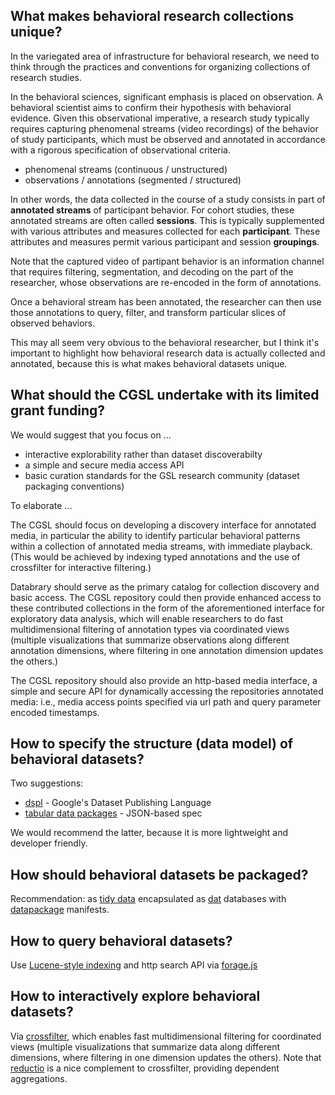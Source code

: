 ## What makes behavioral research collections unique?

In the variegated area of infrastructure for behavioral research, we need to think through the practices and conventions for organizing collections of research studies.

In the behavioral sciences, significant emphasis is placed on observation.  A behavioral scientist aims to confirm their hypothesis with behavioral evidence.  Given this observational imperative, a research study typically requires capturing phenomenal streams (video recordings) of the behavior of study participants, which must be observed and annotated in accordance with a rigorous specification of observational criteria.

* phenomenal streams (continuous / unstructured)
* observations / annotations (segmented / structured)

In other words, the data collected in the course of a study consists in part of **annotated streams** of participant behavior.  For cohort studies, these annotated streams are often called **sessions**.  This is typically supplemented with various attributes and measures collected for each **participant**.  These attributes and measures permit various participant and session **groupings**.

Note that the captured video of partipant behavior is an information channel that
requires filtering, segmentation, and decoding on the part of the researcher, whose observations are re-encoded in the form of annotations.

Once a behavioral stream has been annotated, the researcher can then use those
annotations to query, filter, and transform particular slices of observed
behaviors.

This may all seem very obvious to the behavioral researcher, but I think it's
important to highlight how behavioral research data is actually collected and
annotated, because this is what makes behavioral datasets unique.


## What should the CGSL undertake with its limited grant funding?

We would suggest that you focus on ...

* interactive explorability rather than dataset discoverabilty
* a simple and secure media access API
* basic curation standards for the GSL research community (dataset packaging
  conventions)

To elaborate ...

The CGSL should focus on developing a discovery interface for annotated media, in particular the ability to identify particular behavioral patterns within a collection of annotated media streams, with immediate playback. (This would be achieved by indexing typed annotations and the use of crossfilter for interactive filtering.)

Databrary should serve as the primary catalog for collection discovery and basic access. The CGSL repository could then provide enhanced access to these contributed collections in the form of the aforementioned interface for exploratory data analysis, which will enable researchers to do fast multidimensional filtering of annotation types via coordinated views (multiple visualizations that summarize observations along different annotation dimensions, where filtering in one annotation dimension updates the others.)

The CGSL repository should also provide an http-based media interface, a simple and secure API for dynamically accessing the repositories annotated media: i.e., media access points specified via url path and query parameter encoded timestamps. 


## How to specify the structure (data model) of behavioral datasets?

Two suggestions:

* [dspl](https://developers.google.com/public-data/docs/tutorial#overview) -
  Google's Dataset Publishing Language
* [tabular data packages](http://dataprotocols.org/tabular-data-package/) - JSON-based spec

We would recommend the latter, because it is more lightweight and developer
friendly.


## How should behavioral datasets be packaged?

Recommendation: as [tidy data]() encapsulated as [dat]() databases with
[datapackage]() manifests.


## How to query behavioral datasets?

Use [Lucene-style indexing](https://github.com/fergiemcdowall/search-index) and
http search API via [forage.js](http://fergiemcdowall.github.io/norch/#search-api)


## How to interactively explore behavioral datasets?

Via [crossfilter](http://square.github.io/crossfilter/), which enables fast
multidimensional filtering for coordinated views (multiple visualizations that summarize data along different dimensions, where filtering in one dimension updates the others).  Note that [reductio](https://github.com/esjewett/reductio) is a nice complement to crossfilter, providing dependent aggregations.  

